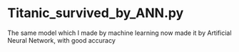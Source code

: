 # Titanic_survived_by_ANN.py
The same model which I made by machine learning now made it by Artificial Neural Network, with good accuracy
